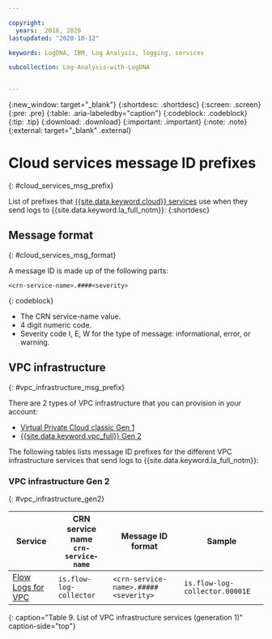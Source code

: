 ```yaml
---

copyright:
  years:  2018, 2020
lastupdated: "2020-10-12"

keywords: LogDNA, IBM, Log Analysis, logging, services

subcollection: Log-Analysis-with-LogDNA


---
```


{:new_window: target="_blank"}
{:shortdesc: .shortdesc}
{:screen: .screen}
{:pre: .pre}
{:table: .aria-labeledby="caption"}
{:codeblock: .codeblock}
{:tip: .tip}
{:download: .download}
{:important: .important}
{:note: .note}
{:external: target="_blank" .external}


# Cloud services message ID prefixes
{: #cloud_services_msg_prefix}

List of prefixes that [{{site.data.keyword.cloud}} services](/docs/Log-Analysis-with-LogDNA?topic=Log-Analysis-with-LogDNA-cloud_services) use when they send logs to {{site.data.keyword.la_full_notm}}:
{:shortdesc}


## Message format
{: #cloud_services_msg_format}

A message ID is made up of the following parts:

```
<crn-service-name>.####<severity> 
```
{: codeblock}

* The CRN service-name value.
* 4 digit numeric code.
* Severity code I, E, W for the type of message: informational, error, or warning.



## VPC infrastructure
{: #vpc_infrastructure_msg_prefix}

There are 2 types of VPC infrastructure that you can provision in your account:
* [Virtual Private Cloud classic Gen 1](/docs/vpc-on-classic?topic=vpc-on-classic-getting-started)
* [{{site.data.keyword.vpc_full}} Gen 2](/docs/vpc?topic=vpc-getting-started)

The following tables lists message ID prefixes for the different VPC infrastructure services that send logs to {{site.data.keyword.la_full_notm}}:

### VPC infrastructure Gen 2
{: #vpc_infrastructure_gen2}

| Service     | CRN service name </br>`crn-service-name`  | Message ID format      | Sample |
|-------------|-------------------------------------------|---------------------------|------------------|
| [Flow Logs for VPC](/docs/vpc?topic=vpc-flow-logs)  | `is.flow-log-collector`       | `<crn-service-name>.#####<severity>` | `is.flow-log-collector.00001E` |
{: caption="Table 9. List of VPC infrastructure services (generation 1)" caption-side="top"} 




